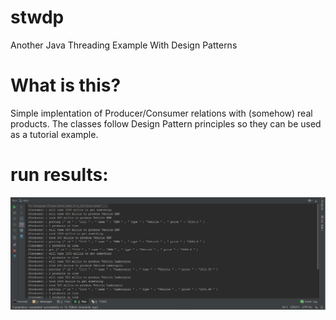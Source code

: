 # stwdp
Another Java Threading Example With Design Patterns


# What is this?
Simple implentation of Producer/Consumer relations with (somehow) real products. 
The classes follow Design Pattern principles so they can be used as a tutorial example.


# run results:

![run results image](/result.png?raw=true "Continuous Production/Consumption in CMD")
